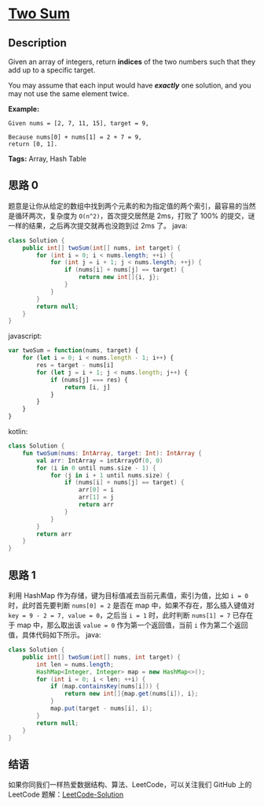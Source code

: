 # [Two Sum][title]

## Description

Given an array of integers, return **indices** of the two numbers such that they add up to a specific target.

You may assume that each input would have ***exactly*** one solution, and you may not use the same element twice.

**Example:**

```
Given nums = [2, 7, 11, 15], target = 9,

Because nums[0] + nums[1] = 2 + 7 = 9,
return [0, 1].
```

**Tags:** Array, Hash Table


## 思路 0

题意是让你从给定的数组中找到两个元素的和为指定值的两个索引，最容易的当然是循环两次，复杂度为 `O(n^2)`，首次提交居然是 2ms，打败了 100% 的提交，谜一样的结果，之后再次提交就再也没跑到过 2ms 了。
java:
```java
class Solution {
    public int[] twoSum(int[] nums, int target) {
        for (int i = 0; i < nums.length; ++i) {
            for (int j = i + 1; j < nums.length; ++j) {
                if (nums[i] + nums[j] == target) {
                    return new int[]{i, j};
                }
            }
        }
        return null;
    }
}
```
javascript:
```javascript
var twoSum = function(nums, target) {
    for (let i = 0; i < nums.length - 1; i++) {
        res = target - nums[i]
        for (let j = i + 1; j < nums.length; j++) {
            if (nums[j] === res) {
                return [i, j]
            }
        }
    }
}
```
kotlin:
```kotlin
class Solution {
    fun twoSum(nums: IntArray, target: Int): IntArray {
        val arr: IntArray = intArrayOf(0, 0)
        for (i in 0 until nums.size - 1) {
            for (j in i + 1 until nums.size) {
                if (nums[i] + nums[j] == target) {
                    arr[0] = i
                    arr[1] = j
                    return arr
                }
            }
        }
        return arr
    }
}
```

## 思路 1

利用 HashMap 作为存储，键为目标值减去当前元素值，索引为值，比如 `i = 0` 时，此时首先要判断 `nums[0] = 2` 是否在 map 中，如果不存在，那么插入键值对 `key = 9 - 2 = 7, value = 0`，之后当 `i = 1` 时，此时判断 `nums[1] = 7` 已存在于 map 中，那么取出该 `value = 0` 作为第一个返回值，当前 `i` 作为第二个返回值，具体代码如下所示。
java:
```java
class Solution {
    public int[] twoSum(int[] nums, int target) {
        int len = nums.length;
        HashMap<Integer, Integer> map = new HashMap<>();
        for (int i = 0; i < len; ++i) {
            if (map.containsKey(nums[i])) {
                return new int[]{map.get(nums[i]), i};
            }
            map.put(target - nums[i], i);
        }
        return null;
    }
}
```

## 结语

如果你同我们一样热爱数据结构、算法、LeetCode，可以关注我们 GitHub 上的 LeetCode 题解：[LeetCode-Solution][ls]

[title]: https://leetcode.com/problems/two-sum
[ls]: https://github.com/SDE603/LeetCode-Solution
